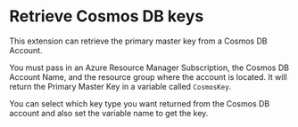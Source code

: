# Retrieve Cosmos DB keys

This extension can retrieve the primary master key from a Cosmos DB Account.

You must pass in an Azure Resource Manager Subscription, the Cosmos DB Account Name, and the resource group where the account is located.
It will return the Primary Master Key in a variable called `CosmosKey`.

You can select which key type you want returned from the Cosmos DB account and also set the variable name to get the key.